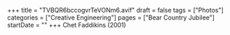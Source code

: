 +++
title = "TVBQR6bccogvrTeVONm6.avif"
draft = false
tags = ["Photos"]
categories = ["Creative Engineering"]
pages = ["Bear Country Jubilee"]
startDate = ""
+++
Chet Faddikins (2001)
